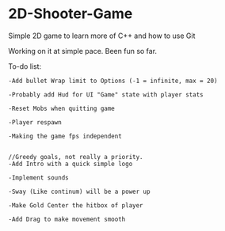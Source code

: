 # 2D-Shooter-Game
Simple 2D game to learn more of C++ and how to use Git

Working on it at simple pace.
Been fun so far.

To-do list:

	-Add bullet Wrap limit to Options (-1 = infinite, max = 20)
			
	-Probably add Hud for UI "Game" state with player stats
			
	-Reset Mobs when quitting game

	-Player respawn
			
	-Making the game fps independent
			
			
	//Greedy goals, not really a priority.
	-Add Intro with a quick simple logo
			
	-Implement sounds
			
	-Sway (Like continum) will be a power up
			
	-Make Gold Center the hitbox of player
			
	-Add Drag to make movement smooth